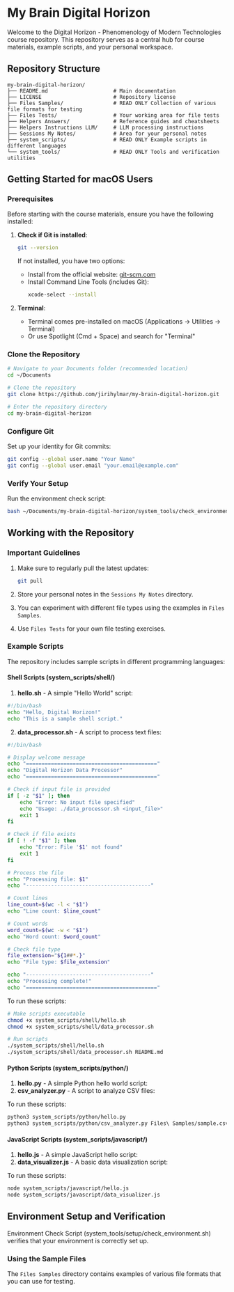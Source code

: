 # My Brain Digital Horizon

Welcome to the Digital Horizon - Phenomenology of Modern Technologies course repository. This repository serves as a central hub for course materials, example scripts, and your personal workspace.

## Repository Structure

```
my-brain-digital-horizon/
├── README.md                     # Main documentation
├── LICENSE                       # Repository license
├── Files Samples/                # READ ONLY Collection of various file formats for testing
├── Files Tests/                  # Your working area for file tests
├── Helpers Answers/              # Reference guides and cheatsheets
├── Helpers Instructions LLM/     # LLM processing instructions
├── Sessions My Notes/            # Area for your personal notes
├── system_scripts/               # READ ONLY Example scripts in different languages
└── system_tools/                 # READ ONLY Tools and verification utilities
```

## Getting Started for macOS Users

### Prerequisites

Before starting with the course materials, ensure you have the following installed:

1. **Check if Git is installed**:
   ```bash
   git --version
   ```
   
   If not installed, you have two options:
   - Install from the official website: [git-scm.com](https://git-scm.com/download/mac)
   - Install Command Line Tools (includes Git): 
     ```bash
     xcode-select --install
     ```

2. **Terminal**:
   - Terminal comes pre-installed on macOS (Applications → Utilities → Terminal)
   - Or use Spotlight (Cmd + Space) and search for "Terminal"

### Clone the Repository

```bash
# Navigate to your Documents folder (recommended location)
cd ~/Documents

# Clone the repository
git clone https://github.com/jirihylmar/my-brain-digital-horizon.git

# Enter the repository directory
cd my-brain-digital-horizon
```

### Configure Git

Set up your identity for Git commits:

```bash
git config --global user.name "Your Name"
git config --global user.email "your.email@example.com"
```

### Verify Your Setup

Run the environment check script:

```bash
bash ~/Documents/my-brain-digital-horizon/system_tools/check_environment.sh
```

## Working with the Repository

### Important Guidelines

1. Make sure to regularly pull the latest updates:
   ```bash
   git pull
   ```

2. Store your personal notes in the `Sessions My Notes` directory.

3. You can experiment with different file types using the examples in `Files Samples`.

4. Use `Files Tests` for your own file testing exercises.

### Example Scripts

The repository includes sample scripts in different programming languages:

#### Shell Scripts (system_scripts/shell/)

1. **hello.sh** - A simple "Hello World" script:

```bash
#!/bin/bash
echo "Hello, Digital Horizon!"
echo "This is a sample shell script."
```

2. **data_processor.sh** - A script to process text files:

```bash
#!/bin/bash

# Display welcome message
echo "=========================================="
echo "Digital Horizon Data Processor"
echo "=========================================="

# Check if input file is provided
if [ -z "$1" ]; then
    echo "Error: No input file specified"
    echo "Usage: ./data_processor.sh <input_file>"
    exit 1
fi

# Check if file exists
if [ ! -f "$1" ]; then
    echo "Error: File '$1' not found"
    exit 1
fi

# Process the file
echo "Processing file: $1"
echo "----------------------------------------"

# Count lines
line_count=$(wc -l < "$1")
echo "Line count: $line_count"

# Count words
word_count=$(wc -w < "$1")
echo "Word count: $word_count"

# Check file type
file_extension="${1##*.}"
echo "File type: $file_extension"

echo "----------------------------------------"
echo "Processing complete!"
echo "=========================================="
```

To run these scripts:

```bash
# Make scripts executable
chmod +x system_scripts/shell/hello.sh
chmod +x system_scripts/shell/data_processor.sh

# Run scripts
./system_scripts/shell/hello.sh
./system_scripts/shell/data_processor.sh README.md
```

#### Python Scripts (system_scripts/python/)

1. **hello.py** - A simple Python hello world script:
2. **csv_analyzer.py** - A script to analyze CSV files:

To run these scripts:

```bash
python3 system_scripts/python/hello.py
python3 system_scripts/python/csv_analyzer.py Files\ Samples/sample.csv
```

#### JavaScript Scripts (system_scripts/javascript/)

1. **hello.js** - A simple JavaScript hello script:
2. **data_visualizer.js** - A basic data visualization script:

To run these scripts:

```bash
node system_scripts/javascript/hello.js
node system_scripts/javascript/data_visualizer.js
```

## Environment Setup and Verification

Environment Check Script (system_tools/setup/check_environment.sh) verifies that your environment is correctly set up.

### Using the Sample Files

The `Files Samples` directory contains examples of various file formats that you can use for testing.

